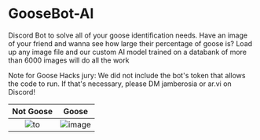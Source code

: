 # GooseBot-AI
Discord Bot to solve all of your goose identification needs. 
Have an image of your friend and wanna see how large their percentage of goose is? 
Load up any image file and our custom AI model trained on a databank of more than 6000 images will do all the work

Note for Goose Hacks jury: We did not include the bot's token that allows the code to run. If that's necessary, please DM jamberosia or ar.vi on Discord!

Not Goose             |  Goose
:-------------------------:|:-------------------------:
![to](https://github.com/amberosia/GooseBot-AI/assets/89476135/6e1009f8-3c7d-4363-873a-036b4de76d42)  |   ![image](https://github.com/amberosia/GooseBot-AI/assets/89476135/bd247c61-39a5-404b-988d-4a26cab6bc57)



